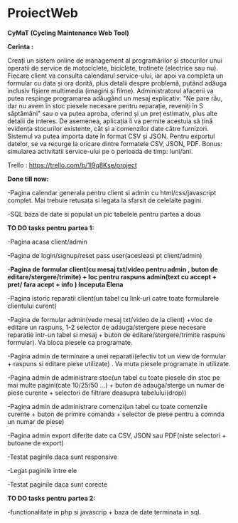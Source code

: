 # ProiectWeb

**CyMaT (Cycling Maintenance Web Tool)**

**Cerinta :**

Creați un sistem online de management al programărilor și stocurilor unui operatii de service de motociclete, biciclete, trotinete (electrice sau nu). Fiecare client va consulta calendarul service-ului, iar apoi va completa un formular cu data și ora dorită, plus detalii despre problemă, putând adăuga inclusiv fișiere multimedia (imagini și filme). Administratorul afacerii va putea respinge programarea adăugând un mesaj explicativ: "Ne pare rău, dar nu avem în stoc piesele necesare pentru reparație, reveniți în S săptămâni" sau o va putea aproba, oferind și un preț estimativ, plus alte detalii de interes. De asemenea, aplicația îi va permite acestuia să țină evidența stocurilor existente, cât și a comenzilor date către furnizori. Sistemul va putea importa date în format CSV și JSON. Pentru exportul datelor, se va recurge la oricare dintre formatele CSV, JSON, PDF. Bonus: simularea activitatii service-ului pe o perioada de timp: luni/ani.

Trello : https://trello.com/b/1l9q8Kse/project

**Done till now:**

-Pagina calendar generala pentru client si admin cu html/css/javascript complet. Mai trebuie retusata si legata la sfarsit de celelalte pagini. 

-SQL baza de date si populat un pic tabelele pentru partea a doua

**TO DO tasks pentru partea 1:**

-Pagina acasa client/admin

-Pagina de login/signup/reset pass user(acesleasi pt client/admin)

-**Pagina de formular client(cu mesaj txt/video pentru admin , buton de editare/stergere/trimite) + loc pentru raspuns admin(text cu accept + pret/ fara acept + info ) Inceputa Elena**

-Pagina istoric reparatii client(un tabel cu link-uri catre toate formularele clientului curent)

-Pagina de formular admin(vede mesaj txt/video de la client) +vloc de editare un raspuns, 1-2 selector de adauga/stergere piese necesare reparatie intr-un tabel si mesaj + buton de editare/stergere/trimite raspuns formular). Va bloca piesele ca programate.

-Pagina admin de terminare a unei reparatii(efectiv tot un view de formular + raspuns si editare piese utilizate) . Va muta piesele programate in utilizate.

-Pagina admin de administrare stoc(un tabel cu toate piesele din stoc pe mai multe pagini(cate 10/25/50 ...) + buton de adauga/sterge un numar de piese curente + selectori de filtrare deasupra tabelului(drop))

-Pagina admin de administrare comenzi(un tabel cu toate comenzile curente + buton de primire comanda + selector de piese pentru a comnda un numar de piese)

-Pagina admin export diferite date ca CSV, JSON sau PDF(niste selectori + butoane de export)

-Testat paginile daca sunt responsive

-Legat paginile intre ele

-Testat paginile daca sunt corecte

**TO DO tasks pentru partea 2:**

-functionalitate in php si javascrip + baza de date terminata in sql.

